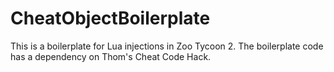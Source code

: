 # CheatObjectBoilerplate

This is a boilerplate for Lua injections in Zoo Tycoon 2. The boilerplate code has a dependency on Thom's Cheat Code Hack.